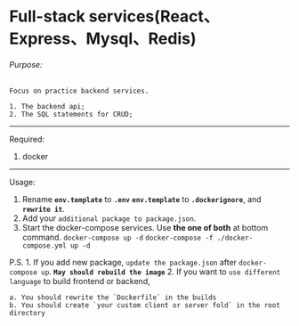 # Full-stack services(React、Express、Mysql、Redis)

###### Purpose: 
    Focus on practice backend services.

    1. The backend api; 
    2. The SQL statements for CRUD;

---

Required:
  1. docker

---

Usage:
  1. Rename <b>`env.template`</b> to <b>`.env`</b> <b>`env.template`</b> to <b>`.dockerignore`</b>, and <b>`rewrite it`</b>.
  2. Add your `additional package to package.json`.
  3. Start the docker-compose services. 
  Use <b>the one of both</b> at bottom command.
    `docker-compose up -d`
    `docker-compose -f ./docker-compose.yml up -d`

  P.S. 
    1. If you add new package, `update the package.json` after `docker-compose up`.
    <b>`May should rebuild the image`</b>
    2. If you want to `use different language` to build frontend or backend,
            
    a. You should rewrite the `Dockerfile` in the builds
    b. You should create `your custom client or server fold` in the root directory
